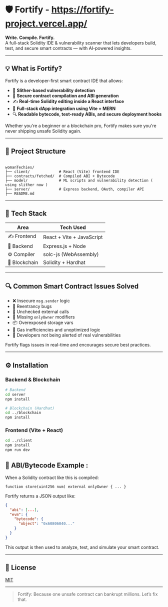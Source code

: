 # 🛡️ Fortify - https://fortify-project.vercel.app/

**Write. Compile. Fortify.**  
A full-stack Solidity IDE & vulnerability scanner that lets developers build, test, and secure smart contracts — with AI-powered insights.

---

## 💡 What is Fortify?

Fortify is a developer-first smart contract IDE that allows:

- 🧠 **Slither-based vulnerability detection**
- 🔐 **Secure contract compilation and ABI generation**
- ✍️ **Real-time Solidity editing inside a React interface**
- 🚀 **Full-stack dApp integration using Vite + MERN**
- 🔍 **Readable bytecode, test-ready ABIs, and secure deployment hooks**

Whether you're a beginner or a blockchain pro, Fortify makes sure you're never shipping unsafe Solidity again.

---

## 📁 Project Structure

```

womanTechies/
├── client/             # React (Vite) frontend IDE
├── contracts/fetched/  # Compiled ABI + Bytecode
├── model/              # ML scripts and vulnerability detection ( using slither now )
├── server/             # Express backend, OAuth, compiler API
├── README.md

````

---

## 🧰 Tech Stack

| Area         | Tech Used |
|--------------|-----------|
| ✍️ Frontend  | React + Vite + JavaScript |
| 🔌 Backend   | Express.js + Node |
| ⚙️ Compiler  | solc-js (WebAssembly) |
| 🔗 Blockchain| Solidity + Hardhat |

---

## 🔍 Common Smart Contract Issues Solved

- ❌ Insecure `msg.sender` logic
- 🔁 Reentrancy bugs
- 📛 Unchecked external calls
- 🔐 Missing `onlyOwner` modifiers
- 📦 Overexposed storage vars
- 🚫 Gas inefficiencies and unoptimized logic
- 🧠 Developers not being alerted of real vulnerabilities

Fortify flags issues in real-time and encourages secure best practices.

---

## ⚙️ Installation

### Backend & Blockchain

```bash
# Backend
cd server
npm install

# Blockchain (Hardhat)
cd ../blockchain
npm install
````

### Frontend (Vite + React)

```bash
cd ../client
npm install
npm run dev
```

## 🧪 ABI/Bytecode Example :

When a Solidity contract like this is compiled:

```solidity
function store(uint256 num) external onlyOwner { ... }
```

Fortify returns a JSON output like:

```json
{
  "abi": [...],
  "evm": {
    "bytecode": {
      "object": "0x60806040..."
    }
  }
}
```

This output is then used to analyze, test, and simulate your smart contract.

---

## 📄 License

[MIT](LICENSE)

---

> Fortify: Because one unsafe contract can bankrupt millions. Let’s fix that.
